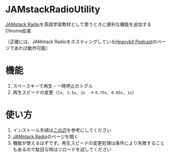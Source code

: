 # JAMstackRadioUtility

[JAMstack Radio](https://www.heavybit.com/library/podcasts/jamstack-radio/)を英語学習教材として使うときに便利な機能を追加するChrome拡張

（正確には、JAMstack Radioをホスティングしている[Heavybit Podcast](https://www.heavybit.com/library/podcasts)のページであれば動作可能）

# 機能

1. スペースキーで再生・一時停止のトグル
2. 再生スピードの変更（`1x, 1.5x, 2x`　→ `0.75x, 0.85x, 1x`）

# 使い方

1. インストール手順は[この辺](https://support.google.com/chrome/a/answer/2714278?hl=ja)を参考にしてください
2. [JAMstack Radio](https://www.heavybit.com/library/podcasts/jamstack-radio/)のページを開く
3. 機能が使えるはずです。再生スピードの変更処理は条件により失敗することもあるので駄目な時はリロードを試してください
